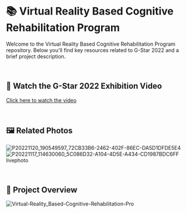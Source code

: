# 📚 Virtual Reality Based Cognitive Rehabilitation Program
Welcome to the Virtual Reality Based Cognitive Rehabilitation Program repository. Below you'll find key resources related to G-Star 2022 and a brief project description.

<br/>

## 🎥 Watch the G-Star 2022 Exhibition Video
[Click here to watch the video](https://youtu.be/Vj0-awta0qM)

<br/>

## 🖼️ Related Photos
![P20221120_190549597_72CB33B6-2462-402F-86EC-DA5D1DFDE5E4](https://github.com/user-attachments/assets/bd0e5f05-e4fb-4b75-b711-a6e8fa7f9bd9)
![P20221117_114630060_5C086D32-A104-4D5E-A434-CD1987BDC6FF livephoto](https://github.com/user-attachments/assets/724d5dda-5ee3-4dd8-912a-0510f41e7bec)

<br/>

## 📖 Project Overview
![Virtual-Reality_Based-Cognitive-Rehabilitation-Pro](https://github.com/user-attachments/assets/5e57452b-821a-4451-8a83-649e0aff3b8d)
